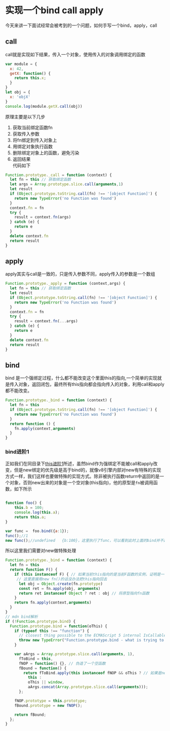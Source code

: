 # 实现一个bind call apply
今天来讲一下面试经常会被考到的一个问题，如何手写一个bind，apply，call

## call
call就是实现如下结果，传入一个对象，使用传入的对象调用绑定的函数
```javascript
var module = {
  x: 42,
  getX: function() {
    return this.x;
  }
}
let obj = {
  x: 'objX'
}
console.log(module.getX.call(obj))
```
原理主要是以下几步
1. 获取当前绑定函数fn
2. 获取传入参数
3. 将fn绑定到传入对象上
4. 用绑定对象执行函数
5. 删除绑定对象上的函数，避免污染
6. 返回结果  
代码如下
``` javascript
Function.prototype._call = function (context) {
  let fn = this // 获取绑定函数
  let args = Array.prototype.slice.call(arguments,1)
  let result
  if (Object.prototype.toString.call(fn) !== '[object Function]') {
    return new TypeError('no Function was found')
  }
  context.fn = fn
  try {
    result = context.fn(args)
  } catch (e) {
    return e
  }
  delete context.fn
  return result
}
```
## apply
apply其实与call是一致的，只是传入参数不同，apply传入的参数是一个数组
``` javascript
Function.prototype._apply = function (context,args) {
  let fn = this // 获取绑定函数
  let result
  if (Object.prototype.toString.call(fn) !== '[object Function]') {
    return new TypeError('no Function was found')
  }
  context.fn = fn
  try {
    result = context.fn(...args)
  } catch (e) {
    return e
  }
  delete context.fn
  return result
}
```
## bind
bind 是一个强绑定过程，什么都不能改变这个里面this的指向,一个简单的实现就是传入对象，返回闭包，最终所有this指向都会指向传入的对象，利用call和apply都不能改变。
``` javascript
Function.prototype._bind = function (context) {
  let fn = this
  if (Object.prototype.toString.call(fn) !== '[object Function]') {
    return new TypeError('no Function was found')
  }
  return function () {
    fn.apply(context,arguments)
  }
}
```
### bind进阶1
正如我们在同目录下[this进阶1](https://github.com/atheist1/sundries/blob/master/%E9%9D%A2%E8%AF%95%E9%A2%98%E4%B8%80%E4%BA%9B/this%E8%BF%9B%E9%98%B6/this%E8%BF%9B%E9%98%B61.md)所述，虽然bind作为强绑定不能被call和apply改变，但是new绑定的优先级是高于bind的，就像v8引擎内部对new有特殊的实现方式一样，我们这样也要做特殊的实现方式。除非被执行函数return中返回的是一个对象，否则new出来的对象是一个空对象(this指向)，他的原型是`fn`被调用函数，如下所示
```javascript

function foo() {
    this.b = 100;
    console.log(this.a);
    return this.a;
}

var func =  foo.bind({a:1});
func();//1
new func();//undefined   {b:100}，这里执行了func，可以看到此时上面的bind并不起作用
```
所以这里我们需要对new做特殊处理
```javascript
Function.prototype._bind = function (context) {
  let fn = this
  return function F() {
    if (this instanceof F) { // 如果当前this指向的是当前F函数的实例，证明是一个new的操作
     // 这里直接用new fn()的话没办法把this指向回去 
      let obj = Object.create(fn.prototype)
      const ret = fn.apply(obj, arguments)
      return ret instanceof Object ? ret : obj // 将原型指向fn函数
    }
    return fn.apply(context,arguments)
  }
}
// mdn bind解析
if (!Function.prototype.bind) {
  Function.prototype.bind = function(oThis) {
    if (typeof this !== "function") {
      // closest thing possible to the ECMAScript 5 internal IsCallable function
      throw new TypeError("Function.prototype.bind - what is trying to be bound is not callable");
    }

    var aArgs = Array.prototype.slice.call(arguments, 1),
      fToBind = this,
      fNOP = function() {}, // 伪造了一个空函数
      fBound = function() {
        return fToBind.apply(this instanceof fNOP && oThis ? // 如果是new实例的话 new的实例的this指向fBound当然也指向fNOP
          this :
          oThis || window,
          aArgs.concat(Array.prototype.slice.call(arguments)));
      };

    fNOP.prototype = this.prototype;
    fBound.prototype = new fNOP();

    return fBound;
  };
}
```
